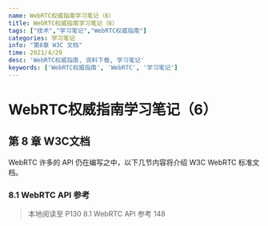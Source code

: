 ```yaml
---
name: WebRTC权威指南学习笔记（6）
title: WebRTC权威指南学习笔记（6）
tags: ["技术","学习笔记","WebRTC权威指南"]
categories: 学习笔记
info: "第8章 W3C 文档"
time: 2021/4/29
desc: 'WebRTC权威指南, 资料下载, 学习笔记'
keywords: ['WebRTC权威指南', 'WebRTC', '学习笔记']
---
```


# WebRTC权威指南学习笔记（6）

## 第 8 章 W3C文档

WebRTC 许多的 API 仍在编写之中，以下几节内容将介绍 W3C WebRTC 标准文档。

### 8.1 WebRTC API 参考







> 本地阅读至 P130 8.1 WebRTC API 参考 148